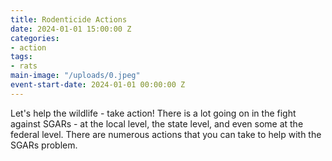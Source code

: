 ```yaml
---
title: Rodenticide Actions
date: 2024-01-01 15:00:00 Z
categories:
- action
tags:
- rats
main-image: "/uploads/0.jpeg"
event-start-date: 2024-01-01 00:00:00 Z
---
```


Let's help the wildlife - take action! There is a lot going on in the fight against SGARs - at the local level, the state level, and even some at the federal level. There are numerous actions that you can take to help with the SGARs problem.